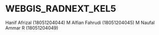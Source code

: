 # WEBGIS_RADNEXT_KEL5
Hanif Afrizal (18051204044)
M Alfian Fahrudi (18051204045)
M Naufal Ammar R (18051204049)
